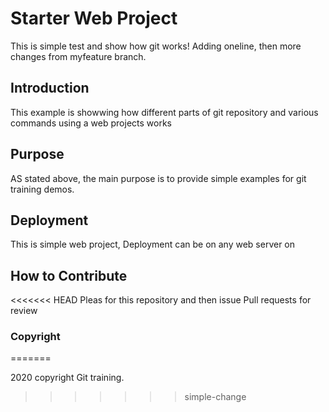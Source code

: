 # Starter Web Project

This is simple test and show how git works!
Adding oneline, then more changes from myfeature branch.



## Introduction
  
This example is showwing how different parts of git
 repository and various commands using a web projects works

## Purpose

AS stated above, the main purpose is to provide simple examples for git training demos.

## Deployment

This is simple web project, Deployment can be on any web server on

## How to Contribute

<<<<<<< HEAD
Pleas for this repository and then issue Pull requests for review

### Copyright
=======

2020 copyright Git training.
>>>>>>> simple-change
